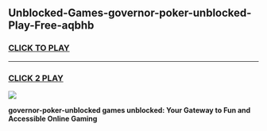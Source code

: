 
## Unblocked-Games-governor-poker-unblocked-Play-Free-aqbhb
<h3>
<a href="https://premium76.site?title=governor-poker-unblocked&ref=10A">CLICK TO PLAY</a></h3>
<hr>

<h3>
<a href="https://premium76.site?title=governor-poker-unblocked&ref=10A">CLICK 2 PLAY</a>
  
</h3>

<a href="https://premium76.site?title=governor-poker-unblocked&ref=10A"><img src="https://clearcache.store/games.png"></a>


**governor-poker-unblocked games unblocked: Your Gateway to Fun and Accessible Online Gaming**
